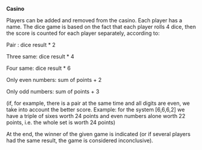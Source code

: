 ﻿**Casino**

Players can be added and removed from the casino. Each player has a name. The dice game is based on the fact that each player rolls 4 dice, then the score is counted for each player separately, according to:

Pair : dice result \* 2

Three same: dice result \* 4

Four same: dice result \* 6

Only even numbers: sum of points + 2

Only odd numbers: sum of points + 3

(if, for example, there is a pair at the same time and all digits are even, we take into account the better score. Example: for the system [6,6,6,2] we have a triple of sixes worth 24 points and even numbers alone worth 22 points, i.e. the whole set is worth 24 points)

At the end, the winner of the given game is indicated (or if several players had the same result, the game is considered inconclusive).


